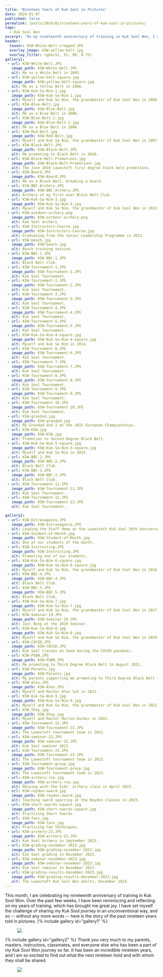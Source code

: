 ```yaml
---
title: 'Nineteen Years of Kuk Sool in Pictures'
date: 2024-01-07
published: false
permalink: /posts/2024/01/nineteen-years-of-kuk-sool-in-pictures/
tags:
  - Kuk Sool Won
excerpt: 'On my nineteenth anniversary of training in Kuk Sool Won, I am sharing my Kuk Sool journey so far in pictures.'
header:
  teaser: KSW-White-Belt-cropped.JPG
  overlay_image: KSW-yellow-belt.jpg
  overlay_filter: rgba(51, 51, 90, 0.75)
gallery1:
 - url: KSW-White-Belt.JPG
   image_path: KSW-White-Belt.JPG
   alt: Me as a White Belt in 2005.
 - url: KSW-yellow-belt-square.jpg
   image_path: KSW-yellow-belt-square.jpg
   alt: Me as a Yellow Belt in 2006.
 - url: KSW-Kuk-Sa-Nim-1.jpg
   image_path: KSW-Kuk-Sa-Nim-1.jpg
   alt: Myself and Kuk Sa Nim, the grandmaster of Kuk Sool Won in 2006.
 - url: KSW-Blue-Belt.jpg
   image_path: KSW-Blue-Belt.jpg
   alt: Me as a Blue Belt in 2006.
 - url: KSW-Blue-Belt-2.jpg
   image_path: KSW-Blue-Belt-2.jpg
   alt: Me as a Blue Belt in 2006.
 - url: KSW-Red-Belt.jpg
   image_path: KSW-Red-Belt.jpg
   alt: Myself and Kuk Sa Nim, the grandmaster of Kuk Sool Won in 2007.
 - url: KSW-Black-Belt.JPG
   image_path: KSW-Black-Belt.JPG
   alt: Me promoting to Black Belt in 2010.
 - url: KSW-Black-Belt-Promotions.jpg
   image_path: KSW-Black-Belt-Promotions.jpg
   alt: The June 2010 Lowestoft first degree black belt promotions.
 - url: KSW-Board.JPG
   image_path: KSW-Board.JPG
   alt: Me as a Black Belt, breaking a board.
 - url: KSW-BBC-Archery.JPG
   image_path: KSW-BBC-Archery.JPG
   alt: Archery at my first ever Black Belt Club.
 - url: KSW-Kuk-Sa-Nim-3.jpg
   image_path: KSW-Kuk-Sa-Nim-3.jpg
   alt: Myself and Kuk Sa Nim, the grandmaster of Kuk Sool Won in 2013.
 - url: KSW-outdoor-archery.png
   image_path: KSW-outdoor-archery.png
   alt: Kuk Sool Archery.
 - url: KSW-Instructors-Course.jpg
   image_path: KSW-Instructors-Course.jpg
   alt: Graduating from the Junior Leadership Programme in 2012.
 - url: KSW-beach.jpg
   image_path: KSW-beach.jpg
   alt: Beach training session.
 - url: KSW-BBC-1.JPG
   image_path: KSW-BBC-1.JPG
   alt: Black Belt Club.
 - url: KSW-Tournament-1.JPG
   image_path: KSW-Tournament-1.JPG
   alt: Kuk Sool Tournament.
 - url: KSW-Tournament-2.JPG
   image_path: KSW-Tournament-2.JPG
   alt: Kuk Sool Tournament.
 - url: KSW-Tournament-3.JPG
   image_path: KSW-Tournament-3.JPG
   alt: Kuk Sool Tournament.
 - url: KSW-Tournament-4.JPG
   image_path: KSW-Tournament-4.JPG
   alt: Kuk Sool Tournament.
 - url: KSW-Tournament-5.JPG
   image_path: KSW-Tournament-5.JPG
   alt: Kuk Sool Tournament.
 - url: KSW-Kuk-Sa-Nim-4-square.jpg
   image_path: KSW-Kuk-Sa-Nim-4-square.jpg
   alt: Myself and Kuk Sa Nim in 2014.
 - url: KSW-Tournament-6.JPG
   image_path: KSW-Tournament-6.JPG
   alt: Kuk Sool Tournament.
 - url: KSW-Tournament-7.JPG
   image_path: KSW-Tournament-7.JPG
   alt: Kuk Sool Tournament.
 - url: KSW-Tournament-8.JPG
   image_path: KSW-Tournament-8.JPG
   alt: Kuk Sool Tournament.
 - url: KSW-Tournament-9.JPG
   image_path: KSW-Tournament-9.JPG
   alt: Kuk Sool Tournament.   
 - url: KSW-Tournament-10.JPG
   image_path: KSW-Tournament-10.JPG
   alt: Kuk Sool Tournament.
 - url: KSW-grandad.jpg
   image_path: KSW-grandad.jpg
   alt: My Grandad and I at the 2015 European Championships.
 - url: KSW-KSN.jpg
   image_path: KSW-KSN.jpg
   alt: Promotion to Second Degree Black Belt.   
 - url: KSW-Kuk-Sa-Nim-5-square.jpg
   image_path: KSW-Kuk-Sa-Nim-5-square.jpg
   alt: Myself and Kuk Sa Nim in 2015.
 - url: KSW-BBC-2.JPG
   image_path: KSW-BBC-2.JPG
   alt: Black Belt Club.  
 - url: KSW-BBC-3.JPG
   image_path: KSW-BBC-3.JPG
   alt: Black Belt Club.
 - url: KSW-Tournament-11.JPG
   image_path: KSW-Tournament-11.JPG
   alt: Kuk Sool Tournament.
 - url: KSW-Tournament-12.JPG
   image_path: KSW-Tournament-12.JPG
   alt: Kuk Sool Tournament.

gallery2:
 - url: KSW-Extravaganza.JPG
   image_path: KSW-Extravaganza.JPG
   alt: Leading the Staff demo at the Lowestoft Kuk Sool 30th Anniversary Extravaganza.   
 - url: KSW-Student-of-Month.jpg
   image_path: KSW-Student-of-Month.jpg
   alt: One of our students of the month.
 - url: KSW-Instructing.JPG
   image_path: KSW-Instructing.JPG
   alt: Promoting one of our students.  
 - url: KSW-Kuk-Sa-Nim-6-square.jpg
   image_path: KSW-Kuk-Sa-Nim-6-square.jpg
   alt: Myself and Kuk Sa Nim, the grandmaster of Kuk Sool Won in 2016.
 - url: KSW-BBC-4.JPG
   image_path: KSW-BBC-4.JPG
   alt: Black Belt Club.
 - url: KSW-BBC-5.JPG
   image_path: KSW-BBC-5.JPG
   alt: Black Belt Club.
 - url: KSW-Kuk-Sa-Nim-7.jpg
   image_path: KSW-Kuk-Sa-Nim-7.jpg
   alt: Myself and Kuk Sa Nim, the grandmaster of Kuk Sool Won in 2017.
 - url: KSW-Seminar-19.JPG
   image_path: KSW-Seminar-19.JPG
   alt: Jool Bong at the 2019 Seminar.
 - url: KSW-Kuk-Sa-Nim-8.jpg
   image_path: KSW-Kuk-Sa-Nim-8.jpg
   alt: Myself and Kuk Sa Nim, the grandmaster of Kuk Sool Won in 2019.
 - url: KSW-COVID.JPG
   image_path: KSW-COVID.JPG
   alt: Kuk Sool classes on Zoom during the COVID pandemic.
 - url: KSW-PSBN.JPG
   image_path: KSW-PSBN.JPG 
   alt: Me promoting to Third Degree Black Belt in August 2021.
 - url: KSW-Parents.jpg
   image_path: KSW-Parents.jpg
   alt: My parents supporting me promoting to Third Degree Black Belt in 2021.    
 - url: KSW-Alex.JPG
   image_path: KSW-Alex.JPG
   alt: Myself and Master Alex Suh in 2021.
 - url: KSW-Kuk-Sa-Nim-9.jpg
   image_path: KSW-Kuk-Sa-Nim-9.jpg
   alt: Myself and Kuk Sa Nim, the grandmaster of Kuk Sool Won in 2022.
 - url: KSW_Shay.jpg
   image_path: KSW_Shay.jpg
   alt: Myself and Master Martin Ducker in 2022.
 - url: KSW-Tournament-22.JPG
   image_path: KSW-Tournament-22.JPG
   alt: The Lowestoft tournament team in 2022.
 - url: KSW-seminar-22.JPG
   image_path: KSW-seminar-22.JPG
   alt: Kuk Sool seminar 2022.
 - url: KSW-Tournament-23.JPG
   image_path: KSW-Tournament-23.JPG
   alt: The Lowestoft tournament team in 2023.
 - url: KSW-Tournament-group.jpg
   image_path: KSW-Tournament-group.jpg
   alt: The Lowestoft tournament team in 2023.
 - url: KSW-archery-roo.jpg
   image_path: KSW-archery-roo.jpg
   alt: Helping with the kids' archery class in April 2023.
 - url: KSW-reydon-sword.jpg
   image_path: KSW-reydon-sword.jpg
   alt: Teaching sword sparring at the Reydon classes in 2023.
 - url: KSW-short-swords-square.jpg
   image_path: KSW-short-swords-square.jpg
   alt: Practising Short Swords.
 - url: KSW-fans.jpg
   image_path: KSW-fans.jpg
   alt: Practising Fan Techniques.
 - url: KSW-archery-23.JPG
   image_path: KSW-archery-23.JPG
   alt: Kuk Sool Archery in September 2023.
 - url: KSW-grading-november-2023.jpg
   image_path: KSW-grading-november-2023.jpg
   alt: Kuk Sool grading in November 2023.
 - url: KSW-seminar-november-2023.jpg
   image_path: KSW-seminar-november-2023.jpg
   alt: Kuk Sool seminar in November 2023.
 - url: KSW-grading-results-december-2023.jpg
   image_path: KSW-grading-results-december-2023.jpg
   alt: The Lowestoft Kuk Sool Won adults, December 2023.
---
```

This month, I am celebrating my nineteenth anniversary of training in Kuk Sool Won. Over the past few weeks, I have been reminiscing and reflecting on my years of training, which has brought me great joy. I have set myself the challenge of sharing my Kuk Sool journey in an unconventional way, and so -- without any more words -- here is the story of the past nineteen years told in pictures.
{% include gallery id="gallery1" %}
<figure>
	<a href="/images/KSW-Alison.png"><img src="/images/KSW-Alison.png"></a>
</figure>
{% include gallery id="gallery2" %}
Thank you very much to my parents, masters, instructors, classmates, and everyone else who has been a part of my Kuk Sool Won journey so far. It has been an incredible nineteen years, and I am so excited to find out what the next nineteen hold and with whom they shall be shared.
<figure>
	<a href="/images/KSW-Jon-David.JPG"><img src="/images/KSW-Jon-David.JPG"></a>
</figure>